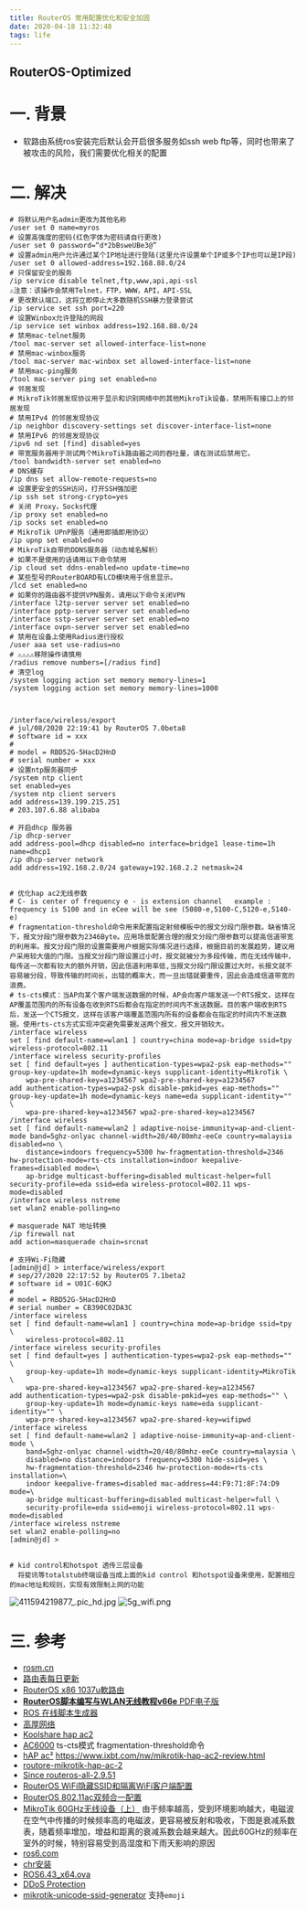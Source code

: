 ```yaml
---
title: RouterOS 常用配置优化和安全加固
date: 2020-04-18 11:32:48
tags: life
---
```


## RouterOS-Optimized

# 一. 背景

*  软路由系统ros安装完后默认会开启很多服务如ssh web ftp等，同时也带来了被攻击的风险，我们需要优化相关的配置
<!--more-->

# 二. 解决
```shell
# 将默认用户名admin更改为其他名称
/user set 0 name=myros
# 设置高强度的密码(红色字体为密码请自行更改)
/user set 0 password=“d*2bBsweUBe3@”
# 设置admin用户允许通过某个IP地址进行登陆(这里允许设置单个IP或多个IP也可以是IP段)
/user set 0 allowed-address=192.168.88.0/24
# 只保留安全的服务
/ip service disable telnet,f​​tp,www,api,api-ssl
⚠️注意：该操作会禁用Telnet，FTP，WWW，API，API-SSL
# 更改默认端口，这将立即停止大多数随机SSH暴力登录尝试
/ip service set ssh port=220
# 设置Winbox允许登陆的网段
/ip service set winbox address=192.168.88.0/24
# 禁用mac-telnet服务
/tool mac-server set allowed-interface-list=none
# 禁用mac-winbox服务
/tool mac-server mac-winbox set allowed-interface-list=none
# 禁用mac-ping服务
/tool mac-server ping set enabled=no
# 邻居发现
# MikroTik邻居发现协议用于显示和识别网络中的其他MikroTik设备，禁用所有接口上的邻居发现
# 禁用IPv4 的邻居发现协议
/ip neighbor discovery-settings set discover-interface-list=none
# 禁用IPv6 的邻居发现协议
/ipv6 nd set [find] disabled=yes
# 带宽服务器用于测试两个MikroTik路由器之间的吞吐量，请在测试后禁用它。
/tool bandwidth-server set enabled=no
# DNS缓存
/ip dns set allow-remote-requests=no
# 设置更安全的SSH访问，打开SSH强加密
/ip ssh set strong-crypto=yes
# 关闭 Proxy，Socks代理
/ip proxy set enabled=no
/ip socks set enabled=no
# MikroTik UPnP服务（通用即插即用协议）
/ip upnp set enabled=no
# MikroTik自带的DDNS服务器（动态域名解析）
# 如果不是使用的话请用以下命令禁用
/ip cloud set ddns-enabled=no update-time=no
# 某些型号的RouterBOARD有LCD模块用于信息显示。
/lcd set enabled=no
# 如果你的路由器不提供VPN服务，请用以下命令关闭VPN
/interface l2tp-server server set enabled=no
/interface pptp-server server set enabled=no
/interface sstp-server server set enabled=no
/interface ovpn-server server set enabled=no
# 禁用在设备上使用Radius进行授权
/user aaa set use-radius=no
# ⚠️⚠️⚠️⚠️移除操作请慎用
/radius remove numbers=[/radius find]
# 清空log
/system logging action set memory memory-lines=1
/system logging action set memory memory-lines=1000



/interface/wireless/export         
# jul/08/2020 22:19:41 by RouterOS 7.0beta8
# software id = xxx
#
# model = RBD52G-5HacD2HnD
# serial number = xxx
# 设置ntp服务器同步
/system ntp client
set enabled=yes
/system ntp client servers
add address=139.199.215.251 
# 203.107.6.88 alibaba

# 开启dhcp 服务器
/ip dhcp-server
add address-pool=dhcp disabled=no interface=bridge1 lease-time=1h name=dhcp1
/ip dhcp-server network
add address=192.168.2.0/24 gateway=192.168.2.2 netmask=24


# 优化hap ac2无线参数
# C- is center of frequency e - is extension channel   example : frequency is 5100 and in eCee will be see (5080-e,5100-C,5120-e,5140-e)
# fragmentation-threshold命令用来配置指定射频模板中的报文分段门限参数。缺省情况下，报文分段门限参数为2346Byte。应用场景配置合理的报文分段门限参数可以提高信道带宽的利用率。报文分段门限的设置需要用户根据实际情况进行选择，根据目前的发展趋势，建议用户采用较大值的门限。当报文分段门限设置过小时，报文就被分为多段传输，而在无线传输中，每传送一次都有较大的额外开销，因此信道利用率低,当报文分段门限设置过大时，长报文就不容易被分段，导致传输的时间长，出错的概率大，而一旦出错就要重传，因此会造成信道带宽的浪费。
# ts-cts模式：当AP向某个客户端发送数据的时候，AP会向客户端发送一个RTS报文，这样在AP覆盖范围内的所有设备在收到RTS后都会在指定的时间内不发送数据。目的客户端收到RTS后，发送一个CTS报文，这样在该客户端覆盖范围内所有的设备都会在指定的时间内不发送数据。使用rts-cts方式实现冲突避免需要发送两个报文，报文开销较大。
/interface wireless
set [ find default-name=wlan1 ] country=china mode=ap-bridge ssid=tpy wireless-protocol=802.11
/interface wireless security-profiles
set [ find default=yes ] authentication-types=wpa2-psk eap-methods="" group-key-update=1h mode=dynamic-keys supplicant-identity=MikroTik \
    wpa-pre-shared-key=a1234567 wpa2-pre-shared-key=a1234567
add authentication-types=wpa2-psk disable-pmkid=yes eap-methods="" group-key-update=1h mode=dynamic-keys name=eda supplicant-identity="" \
    wpa-pre-shared-key=a1234567 wpa2-pre-shared-key=a1234567
/interface wireless
set [ find default-name=wlan2 ] adaptive-noise-immunity=ap-and-client-mode band=5ghz-onlyac channel-width=20/40/80mhz-eeCe country=malaysia disabled=no \
    distance=indoors frequency=5300 hw-fragmentation-threshold=2346 hw-protection-mode=rts-cts installation=indoor keepalive-frames=disabled mode=\
    ap-bridge multicast-buffering=disabled multicast-helper=full security-profile=eda ssid=eda wireless-protocol=802.11 wps-mode=disabled
/interface wireless nstreme
set wlan2 enable-polling=no

# masquerade NAT 地址转换
/ip firewall nat
add action=masquerade chain=srcnat

# 支持Wi-Fi隐藏
[admin@jd] > interface/wireless/export 
# sep/27/2020 22:17:52 by RouterOS 7.1beta2
# software id = U01C-6QKJ
#
# model = RBD52G-5HacD2HnD
# serial number = CB390C02DA3C
/interface wireless
set [ find default-name=wlan1 ] country=china mode=ap-bridge ssid=tpy \
    wireless-protocol=802.11
/interface wireless security-profiles
set [ find default=yes ] authentication-types=wpa2-psk eap-methods="" \
    group-key-update=1h mode=dynamic-keys supplicant-identity=MikroTik \
    wpa-pre-shared-key=a1234567 wpa2-pre-shared-key=a1234567
add authentication-types=wpa2-psk disable-pmkid=yes eap-methods="" \
    group-key-update=1h mode=dynamic-keys name=eda supplicant-identity="" \
    wpa-pre-shared-key=a1234567 wpa2-pre-shared-key=wifipwd
/interface wireless
set [ find default-name=wlan2 ] adaptive-noise-immunity=ap-and-client-mode \
    band=5ghz-onlyac channel-width=20/40/80mhz-eeCe country=malaysia \
    disabled=no distance=indoors frequency=5300 hide-ssid=yes \
    hw-fragmentation-threshold=2346 hw-protection-mode=rts-cts installation=\
    indoor keepalive-frames=disabled mac-address=44:F9:71:8F:74:D9 mode=\
    ap-bridge multicast-buffering=disabled multicast-helper=full \
    security-profile=eda ssid=emoji wireless-protocol=802.11 wps-mode=disabled
/interface wireless nstreme
set wlan2 enable-polling=no
[admin@jd] > 


# kid control和hotspot 透传三层设备
  将斐讯等totalstub终端设备当成上面的kid control 和hotspot设备来使用，配置相应的mac地址和规则，实现有效限制上网的功能
```

![411594219877_.pic_hd.jpg](https://i.loli.net/2020/07/08/tT6yiZQ5mSugUbG.png)
![5g_wifi.png](https://i.loli.net/2020/07/11/bhL7oeHrIAQSawZ.png)

# 三. 参考
* [rosm.cn](https://rosm.cn/?p=670)
* [路由表每日更新](http://www.tcp5.com/)
* [RouterOS x86 1037u軟路由](https://kai3c.com/archives/291)
* [**RouterOS脚本编写与WLAN无线教程v66e** PDF电子版](http://www.irouteros.com/wp-content/uploads/2019/10/RouterOS%E8%84%9A%E6%9C%AC%E7%BC%96%E5%86%99%E4%B8%8EWLAN%E6%97%A0%E7%BA%BF%E6%95%99%E7%A8%8Bv66e.pdf)
* [ROS 在线脚本生成器](http://tools.rosjb.com/)
* [高厚网络](https://www.gaohou.com/soft.html)
* [Koolshare hap ac2](https://koolshare.cn/thread-166316-1-1.html)
* [AC6000](https://support.huawei.com/enterprise/zh/doc/EDOC1100064377/5fcf8329) ts-cts模式  fragmentation-threshold命令
* [hAP ac²](http://www.irouteros.com/?p=282) https://www.ixbt.com/nw/mikrotik-hap-ac2-review.html
* [routore-mikrotik-hap-ac-2](https://netflow.by/blog/inet-setup/1986-nastrojka-wi-fi-na-routore-mikrotik-hap-ac-2)
* [Since routeros-all-2.9.51](http://www.mikrotik.com.ua/download/routeros/)
* [RouterOS WiFi隐藏SSID和隔离WiFi客户端配置](http://www.irouteros.com/?p=637)
* [RouterOS 802.11ac双频合一配置](http://www.irouteros.com/?p=356)
* [MikroTik 60GHz无线设备（上）](http://www.irouteros.com/?p=414) 由于频率越高，受到环境影响越大，电磁波在空气中传播的时候频率高的电磁波，更容易被反射和吸收，下图是衰减系数表，随着频率增加，增益和距离的衰减系数会越来越大。因此60GHz的频率在室外的时候，特别容易受到高湿度和下雨天影响的原因
* [ros6.com](http://ros6.com/)
* [chr安装](http://www.clxp.net.cn/thread-17315-1-1.html)
* [ROS6.43_x64.ova](https://www.myxzy.com/post-476.html)
* [DDoS Protection ](https://help.mikrotik.com/docs/display/ROS/DDoS+Protection)
* [mikrotik-unicode-ssid-generator](https://r-1.ch/mikrotik-unicode-ssid-generator.php) 支持`emoji`

